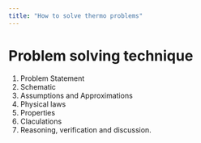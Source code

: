 ```yaml
---
title: "How to solve thermo problems"
---
```

# Problem solving technique
1. Problem Statement
2. Schematic
3. Assumptions and Approximations
4. Physical laws
5. Properties
6. Claculations
7. Reasoning, verification and discussion.